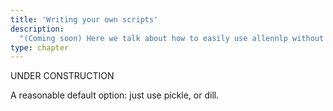 ```yaml
---
title: 'Writing your own scripts'
description:
  "(Coming soon) Here we talk about how to easily use allennlp without using our built in commands, if you have more advanced needs or find it easier to reason about python code than configuration files."
type: chapter
---
```


<textblock>UNDER CONSTRUCTION</textblock>

<exercise id="1" title="A simple training loop with build_* methods">
</exercise>

<exercise id="2" title="Using Lazy to reuse our training loops">
</exercise>

<exercise id="3" title="What to do about saving, loading, and sharing models?">
A reasonable default option: just use pickle, or dill.
</exercise>

<exercise id="4" title="Adding your script as an allennlp command">
</exercise>
